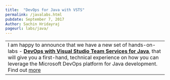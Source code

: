 ```yaml
---
title:  "DevOps for Java with VSTS"
permalink: /javalabs.html
pubdate: September 7, 2017
Author: Sachin Hridayraj
pageurl: labs/java/
---
```


<table class="mainTable" width="100%" border="0">
<tr><td class="mainTable" border="0">
I am happy to announce that we have a new set of hands-on-labs -  <a href="labs/java" class="postitem"><b>DevOps with Visual Studio Team Services for Java</b></a>, that will give you a first-hand, technical experience on how you can leverage the Microsoft DevOps platform for Java development. Find out <a href="labs/java">more</a>
</td>
<!--td class="mainTable" width="10%" >
<img src="images/technet.png">
</td-->
</tr>
</table>